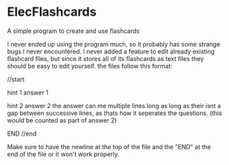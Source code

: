 # ElecFlashcards
A simple program to create and use flashcards

I never ended up using the program much, so it probably has some strange bugs I never encountered. I never added a feature to edit already existing flashcard files, but since it stores all of its flashcards as text files they should be easy to edit yourself. the files follow this format:

//start

hint 1
answer 1

hint 2 
answer 2
the answer can me multiple lines long as long as their isnt a gap between successive lines, as thats how it seperates the questions. (this would be counted as part of answer 2)

END
//end

Make sure to have the newline at the top of the file and the "END" at the end of the file or it won't work properly.
